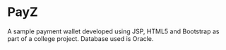 # PayZ
A sample payment wallet developed using JSP, HTML5 and Bootstrap as part of a college project.
Database used is Oracle.
